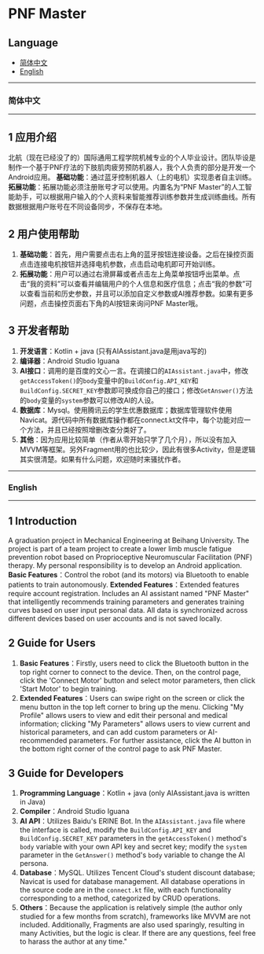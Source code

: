 # PNF Master 

## Language 

- [简体中文](#简体中文)
- [English](#english)

---

### 简体中文

---

## 1  应用介绍

北航（现在已经没了的）国际通用工程学院机械专业的个人毕业设计。团队毕设是制作一个基于PNF疗法的下肢肌肉疲劳预防机器人，我个人负责的部分是开发一个Android应用。
**基础功能**：通过蓝牙控制机器人（上的电机）实现患者自主训练。
**拓展功能**：拓展功能必须注册账号才可以使用。内置名为“PNF Master”的人工智能助手，可以根据用户输入的个人资料来智能推荐训练参数并生成训练曲线。所有数据根据用户账号在不同设备同步，不保存在本地。

## 2 用户使用帮助

1. **基础功能**：首先，用户需要点击右上角的蓝牙按钮连接设备。之后在操控页面点击连接电机按钮并选择电机参数，点击启动电机即可开始训练。
2. **拓展功能**：用户可以通过右滑屏幕或者点击左上角菜单按钮呼出菜单。点击“我的资料”可以查看并编辑用户的个人信息和医疗信息；点击“我的参数”可以查看当前和历史参数，并且可以添加自定义参数或AI推荐参数。如果有更多问题，点击操控页面右下角的AI按钮来询问PNF Master哦。

## 3 开发者帮助

1. **开发语言**：Kotlin + java (只有AIAssistant.java是用java写的)
2. **编译器**：Android Studio Iguana
3. **AI接口**：调用的是百度的文心一言。在调接口的`AIAssistant.java`中，修改`getAccessToken()`的`body`变量中的`BuildConfig.API_KEY`和`BuildConfig.SECRET_KEY`参数即可换成你自己的接口；修改`GetAnswer()`方法的`body`变量的`system`参数可以修改AI的人设。
4. **数据库**：Mysql。使用腾讯云的学生优惠数据库；数据库管理软件使用Navicat。源代码中所有数据库操作都在connect.kt文件中，每个功能对应一个方法，并且已经按照增删改查分类好了。
5. **其他**：因为应用比较简单（作者从零开始只学了几个月），所以没有加入MVVM等框架。另外Fragment用的也比较少，因此有很多Activity，但是逻辑其实很清楚。如果有什么问题，欢迎随时来骚扰作者。

---
### English
---

## 1 Introduction

A graduation project in Mechanical Engineering at Beihang University. The project is part of a team project to create a lower limb muscle fatigue prevention robot based on Proprioceptive Neuromuscular Facilitation (PNF) therapy. My personal responsibility is to develop an Android application.
**Basic Features**：Control the robot (and its motors) via Bluetooth to enable patients to train autonomously.
**Extended Features**：Extended features require account registration. Includes an AI assistant named "PNF Master" that intelligently recommends training parameters and generates training curves based on user input personal data. All data is synchronized across different devices based on user accounts and is not saved locally.

## 2 Guide for Users

1. **Basic Features**：Firstly, users need to click the Bluetooth button in the top right corner to connect to the device. Then, on the control page, click the 'Connect Motor' button and select motor parameters, then click 'Start Motor' to begin training.
2. **Extended Features**：Users can swipe right on the screen or click the menu button in the top left corner to bring up the menu. Clicking "My Profile" allows users to view and edit their personal and medical information; clicking "My Parameters" allows users to view current and historical parameters, and can add custom parameters or AI-recommended parameters. For further assistance, click the AI button in the bottom right corner of the control page to ask PNF Master.

## 3 Guide for Developers

1. **Programming Language**：Kotlin + java (only AIAssistant.java is written in Java)
2. **Compiler**：Android Studio Iguana
3. **AI API**：Utilizes Baidu's ERINE Bot. In the `AIAssistant.java` file where the interface is called, modify the `BuildConfig.API_KEY` and `BuildConfig.SECRET_KEY` parameters in the `getAccessToken()` method's `body` variable with your own API key and secret key; modify the `system` parameter in the `GetAnswer()` method's `body` variable to change the AI persona.
4. **Database**：MySQL. Utilizes Tencent Cloud's student discount database; Navicat is used for database management. All database operations in the source code are in the `connect.kt` file, with each functionality corresponding to a method, categorized by CRUD operations.
5. **Others**：Because the application is relatively simple (the author only studied for a few months from scratch), frameworks like MVVM are not included. Additionally, Fragments are also used sparingly, resulting in many Activities, but the logic is clear. If there are any questions, feel free to harass the author at any time."